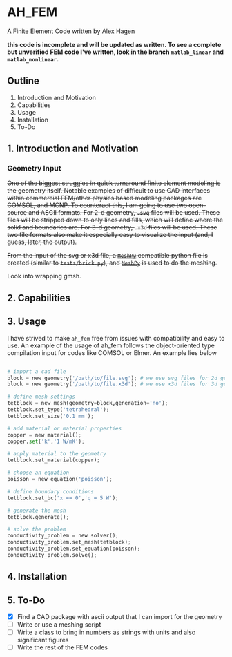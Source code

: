 # AH_FEM
A Finite Element Code written by Alex Hagen

**this code is incomplete and will be updated as written.  To see a complete but unverified FEM code I've written, look in the branch `matlab_linear` and `matlab_nonlinear`.**

## Outline

1. Introduction and Motivation
2. Capabilities
3. Usage
4. Installation
5. To-Do

## 1. Introduction and Motivation

### Geometry Input

~~One of the biggest struggles in quick turnaround finite element modeling is the geometry itself.  Notable examples of difficult to use CAD interfaces within commercial FEM/other physics based modeling packages are COMSOL, and MCNP.  To counteract this, I am going to use two open-source and ASCII formats.  For 2-d geometry, `.svg` files will be used.  These files will be stripped down to only lines and fills, which will define where the solid and boundaries are.  For 3-d geometry, `.x3d` files will be used.  These two file formats also make it especially easy to visualize the input (and, I guess, later, the output).~~

~~From the input of the svg or x3d file, a [`MeshPy`](http://documen.tician.de/meshpy/) compatible python file is created (similar to `tests/brick.py`), and [`MeshPy`](http://documen.tician.de/meshpy/) is used to do the meshing.~~

Look into wrapping gmsh.

## 2. Capabilities

## 3. Usage

I have strived to make `ah_fem` free from issues with compatibility and easy to use.  An example of the usage of ah_fem follows the object-oriented type compilation input for codes like COMSOL or Elmer.  An example lies below

```python

# import a cad file
block = new geometry('/path/to/file.svg'); # we use svg files for 2d geometry
block = new geometry('/path/to/file.x3d'); # we use x3d files for 3d geometry

# define mesh settings
tetblock = new mesh(geometry=block,generation='no');
tetblock.set_type('tetrahedral');
tetblock.set_size('0.1 mm');

# add material or material properties
copper = new material();
copper.set('k','1 W/mK');

# apply material to the geometry
tetblock.set_material(copper);

# choose an equation
poisson = new equation('poisson');

# define boundary conditions
tetblock.set_bc('x == 0','q = 5 W');

# generate the mesh
tetblock.generate();

# solve the problem
conductivity_problem = new solver();
conductivity_problem.set_mesh(tetblock);
conductivity_problem.set_equation(poisson);
conductivity_problem.solve();

```

## 4. Installation

## 5. To-Do

- [x] Find a CAD package with ascii output that I can import for the geometry
- [ ] Write or use a meshing script
- [ ] Write a class to bring in numbers as strings with units and also significant figures
- [ ] Write the rest of the FEM codes